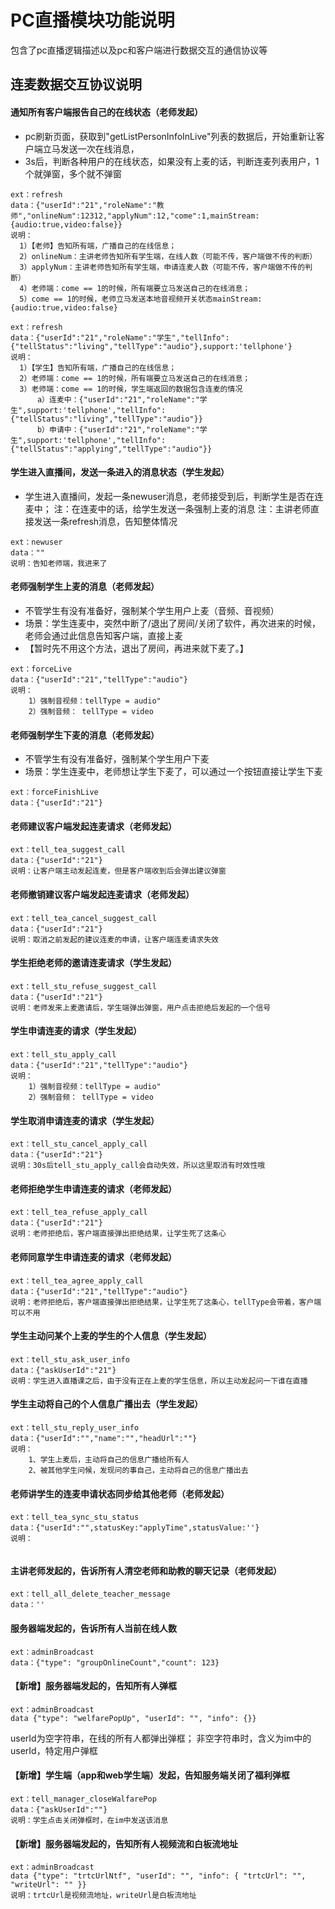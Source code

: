 <!-- 模块大标题 -->
# PC直播模块功能说明
<!-- 模块说明 -->
包含了pc直播逻辑描述以及pc和客户端进行数据交互的通信协议等


<!-- 页面bridge交互说明 -->
## 连麦数据交互协议说明


#### 通知所有客户端报告自己的在线状态（老师发起）
- pc刷新页面，获取到"getListPersonInfoInLive"列表的数据后，开始重新让客户端立马发送一次在线消息，
- 3s后，判断各种用户的在线状态，如果没有上麦的话，判断连麦列表用户，1个就弹窗，多个就不弹窗
```
ext：refresh
data：{"userId":"21","roleName":"教师","onlineNum":12312,"applyNum":12,"come":1,mainStream:{audio:true,video:false}}
说明：
  1）【老师】告知所有端，广播自己的在线信息；
  2）onlineNum：主讲老师告知所有学生端，在线人数（可能不传，客户端做不传的判断）
  3）applyNum：主讲老师告知所有学生端，申请连麦人数（可能不传，客户端做不传的判断）
  4）老师端：come == 1的时候，所有端要立马发送自己的在线消息；
  5）come == 1的时候，老师立马发送本地音视频开关状态mainStream:{audio:true,video:false}
```
```
ext：refresh
data：{"userId":"21","roleName":"学生","tellInfo":{"tellStatus":"living","tellType":"audio"},support:'tellphone'}
说明：
  1）【学生】告知所有端，广播自己的在线信息；
  2）老师端：come == 1的时候，所有端要立马发送自己的在线消息；
  3）老师端：come == 1的时候，学生端返回的数据包含连麦的情况
      a）连麦中：{"userId":"21","roleName":"学生",support:'tellphone',"tellInfo":{"tellStatus":"living","tellType":"audio"}}
      b）申请中：{"userId":"21","roleName":"学生",support:'tellphone',"tellInfo":{"tellStatus":"applying","tellType":"audio"}}
```

#### 学生进入直播间，发送一条进入的消息状态（学生发起）
- 学生进入直播间，发起一条newuser消息，老师接受到后，判断学生是否在连麦中；
注：在连麦中的话，给学生发送一条强制上麦的消息
注：主讲老师直接发送一条refresh消息，告知整体情况
```
ext：newuser
data：""
说明：告知老师端，我进来了
```

#### 老师强制学生上麦的消息（老师发起）
- 不管学生有没有准备好，强制某个学生用户上麦（音频、音视频）
- 场景：学生连麦中，突然中断了/退出了房间/关闭了软件，再次进来的时候，老师会通过此信息告知客户端，直接上麦
- 【暂时先不用这个方法，退出了房间，再进来就下麦了。】
```
ext：forceLive
data：{"userId":"21","tellType":"audio"}
说明：
    1）强制音视频：tellType = audio"
    2）强制音频： tellType = video
```

#### 老师强制学生下麦的消息（老师发起）
- 不管学生有没有准备好，强制某个学生用户下麦
- 场景：学生连麦中，老师想让学生下麦了，可以通过一个按钮直接让学生下麦
```
ext：forceFinishLive
data：{"userId":"21"}
```

#### 老师建议客户端发起连麦请求（老师发起）
```
ext：tell_tea_suggest_call
data：{"userId":"21"}
说明：让客户端主动发起连麦，但是客户端收到后会弹出建议弹窗
```

#### 老师撤销建议客户端发起连麦请求（老师发起）
```
ext：tell_tea_cancel_suggest_call
data：{"userId":"21"}
说明：取消之前发起的建议连麦的申请，让客户端连麦请求失效
```


#### 学生拒绝老师的邀请连麦请求（学生发起）
```
ext：tell_stu_refuse_suggest_call
data：{"userId":"21"}
说明：老师发来上麦邀请后，学生端弹出弹窗，用户点击拒绝后发起的一个信号
```

#### 学生申请连麦的请求（学生发起）
```
ext：tell_stu_apply_call
data：{"userId":"21","tellType":"audio"}
说明：
    1）强制音视频：tellType = audio"
    2）强制音频： tellType = video
```

#### 学生取消申请连麦的请求（学生发起）
```
ext：tell_stu_cancel_apply_call
data：{"userId":"21"}
说明：30s后tell_stu_apply_call会自动失效，所以这里取消有时效性哦
```

#### 老师拒绝学生申请连麦的请求（老师发起）
```
ext：tell_tea_refuse_apply_call
data：{"userId":"21"}
说明：老师拒绝后，客户端直接弹出拒绝结果，让学生死了这条心
```

#### 老师同意学生申请连麦的请求（老师发起）
```
ext：tell_tea_agree_apply_call
data：{"userId":"21","tellType":"audio"}
说明：老师拒绝后，客户端直接弹出拒绝结果，让学生死了这条心，tellType会带着，客户端可以不用
```

#### 学生主动问某个上麦的学生的个人信息（学生发起）
```
ext：tell_stu_ask_user_info
data：{"askUserId":"21"}
说明：学生进入直播课之后，由于没有正在上麦的学生信息，所以主动发起问一下谁在直播
```

#### 学生主动将自己的个人信息广播出去（学生发起）
```
ext：tell_stu_reply_user_info
data：{"userId":"","name":"","headUrl":""}
说明：
    1、学生上麦后，主动将自己的信息广播给所有人
    2、被其他学生问候，发现问的事自己，主动将自己的信息广播出去
```

#### 老师讲学生的连麦申请状态同步给其他老师（老师发起）
```
ext：tell_tea_sync_stu_status
data：{"userId":"",statusKey:"applyTime",statusValue:''}
说明：
   
```

#### 主讲老师发起的，告诉所有人清空老师和助教的聊天记录（老师发起）
```
ext：tell_all_delete_teacher_message
data：''   
```

#### 服务器端发起的，告诉所有人当前在线人数
```
ext：adminBroadcast
data：{"type": "groupOnlineCount","count": 123}   
```

#### 【新增】服务器端发起的，告知所有人弹框

```
ext：adminBroadcast
data {"type": "welfarePopUp", "userId": "", "info": {}}

```
userId为空字符串，在线的所有人都弹出弹框；
非空字符串时，含义为im中的userId，特定用户弹框

#### 【新增】学生端（app和web学生端）发起，告知服务端关闭了福利弹框

```
ext：tell_manager_closeWalfarePop
data：{"askUserId":""}
说明：学生点击关闭弹框时，在im中发送该消息
```

#### 【新增】服务器端发起的，告知所有人视频流和白板流地址

```
ext：adminBroadcast
data {"type": "trtcUrlNtf", "userId": "", "info": { "trtcUrl": "", "writeUrl": "" }}
说明：trtcUrl是视频流地址，writeUrl是白板流地址
```
